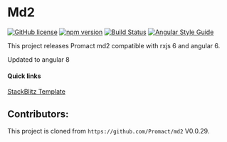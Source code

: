 # Md2

[![GitHub license](https://img.shields.io/badge/license-MIT-blue.svg)](https://github.com/Vardan-bg/md2/blob/master/LICENSE)
[![npm version](https://badge.fury.io/js/ng-md2.svg)](https://badge.fury.io/js/ng-md2)
[![Build Status](https://travis-ci.org/Vardan-bg/md2.svg?branch=master)](https://travis-ci.org/Vardan-bg/md2)
[![Angular Style Guide](https://mgechev.github.io/angular2-style-guide/images/badge.svg)](https://angular.io/styleguide)

This project releases Promact md2 compatible with rxjs 6 and angular 6.

Updated to angular 8

#### Quick links
[StackBlitz Template](https://stackblitz.com/edit/angular-md2)

## Contributors:

This project is cloned from `https://github.com/Promact/md2` V0.0.29.
